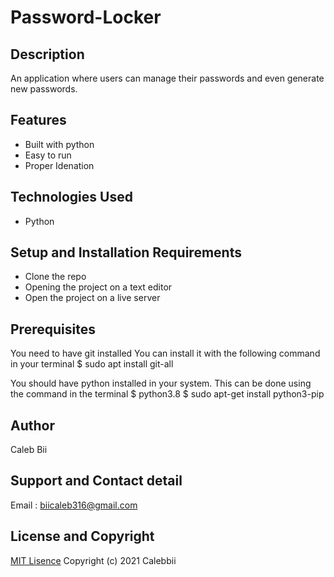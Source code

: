 # Password-Locker

## Description
An application where users can manage their passwords and even generate new passwords.

## Features
* Built with python
* Easy to run
* Proper Idenation

## Technologies Used
* Python

## Setup and Installation Requirements
* Clone the repo
* Opening the project on a text editor
* Open the project on a live server

## Prerequisites
You need to have git installed 
You can install it with the following command in your terminal $ sudo apt install git-all

You should have python installed in your system. 
This can be done using the command in the terminal $ python3.8 $ sudo apt-get install python3-pip



## Author
Caleb Bii

## Support and Contact detail
Email : biicaleb316@gmail.com

## License and Copyright
[MIT Lisence](https://github.com/Calebbii/Password-Locker/blob/master/LICENSE) Copyright (c) 2021 Calebbii
